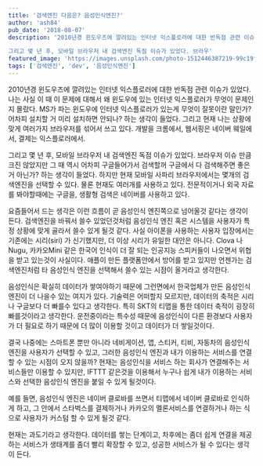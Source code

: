 ```yaml
---
title: '검색엔진 다음은? 음성인식엔진?'
author: 'ash84'
pub_date: '2018-08-07'
description: '2010년경 윈도우즈에 깔려있는 인터넷 익스플로러에 대한 반독점 관련 이슈가 있었다. 나는 사실 이 때 이 문제에 대해서 왜 윈도우에 있는 인터넷 익스플로러가 무엇이 문제인지 몰랐다. MS가 파는 윈도우에 인터넷 익스플로러가 있는게 무엇이 잘못이란 말인가? 어차피 설치할 거 미리 설치하면 안되나? 하는 생각이 들었다. 그리고 현재 나는 상황에 맞게 여러가지 브라우저를 섞어서 쓰고 있다.  개발을 크롬에서, 웹서핑은 네이버 웨일에서, 결제는 익스플로러에서.

그리고 몇 년 후, 모바일 브라우저 내 검색엔진 독점 이슈가 있었다. 브라우'
featured_image: 'https://images.unsplash.com/photo-1512446387219-99c19f8fe95f?ixlib=rb-0.3.5&ixid=eyJhcHBfaWQiOjEyMDd9&s=68d56705b92c9ff7b1c26ea7f62b3442&auto=format&fit=crop&w=2089&q=80'
tags: ['검색엔진', 'dev', '음성인식엔진']
---
```


2010년경 윈도우즈에 깔려있는 인터넷 익스플로러에 대한 반독점 관련 이슈가 있었다. 나는 사실 이 때 이 문제에 대해서 왜 윈도우에 있는 인터넷 익스플로러가 무엇이 문제인지 몰랐다. MS가 파는 윈도우에 인터넷 익스플로러가 있는게 무엇이 잘못이란 말인가? 어차피 설치할 거 미리 설치하면 안되나? 하는 생각이 들었다. 그리고 현재 나는 상황에 맞게 여러가지 브라우저를 섞어서 쓰고 있다.  개발을 크롬에서, 웹서핑은 네이버 웨일에서, 결제는 익스플로러에서.

그리고 몇 년 후, 모바일 브라우저 내 검색엔진 독점 이슈가 있었다. 브라우저 이슈 만큼 크진 않았지만 그 때 역시 어차피 구글들어가서 검색할꺼 구글에서 다 검색해주면 좋은거 아닌가? 하는 생각이 들었다. 하지만 현재 모바일 사파리 브라우저에서는 몇개의 검색엔진을 선택할 수 있다. 물론 현재도 여러개를 사용하고 있다. 전문적이거나 외국 자료를 봐야할때에는 구글을, 생활형 검색은 네이버를 사용하고 있다. 

요즘들어서 드는 생각은 이런 흐름이 곧 음성인식 엔진쪽으로 넘어올것 같다는 생각이 든다. 검색엔진을 바꿔서 쓸수 있었던것처럼 음성인식 엔진 혹은 시스템을 사용자가 특정 상황에 맞게 골라서 쓸수 있게 될것 같다. 사실 아이폰을 사용하는 사용자 입장에서는 기존에는 시리(siri) 가 신기했지만, 더 이상 시리가 유일한 대안은 아니다. Clova 나 Nugu, 카카오Mini 같은 한국어 인식이 더 잘 되는 인공지능 스피커들이 나오면서 위협을 받고 있는것이 사실이다. 애플이 만든 플랫폼안에서 방어를 받고 있지만 언젠가는 검색엔진처럼 타 음성인식 엔진을 선택해서 쓸수 있는 시점이 올거라고 생각한다. 

음성인식은 확실히 데이터가 쌓여야하기 때문에 그런면에서 한국업체가 만든 음성인식 엔진이 더 나을수 있는 여지가 있다. 기술력은 어떠할지 모르지만, 데이터의 축적은 시리나 구글보다 더 빠를수 있다고 생각한다. 특히 SKT의 티맵을 통한 데이터 축적이 굉장히 빠를것이라고 생각한다. 운전중이라는 특수성 때문에 음성인식이 다른 환경보다 사용자가 더 필요로 하기 때문에 더 많이 이용할 것이고 데이터가 더 쌓일것이다.

결국 나중에는 스마트폰 뿐만 아니라 네비게이션, 앱, 스티커, 티비, 자동차의 음성인식 엔진을 사용자가 선택할 수 있고, 그러한 음성인식 엔진과 내가 이용하는 서비스를 연결할 수 있는 시점이 오지 않을까? 현재는 음성인식을 서비스 하는 회사가 연결해주는 서비스들만 이용할 수 있지만, IFTTT 같은것을 이용해서 누구나 쉽게 내가 이용하는 서비스와 선택한 음성인식 엔진을 붙일 수 있게 될것이다. 

예를 들면, 음성인식 엔진은 네이버 클로바를 쓰면서 티맵에서 네이버 클로바로 인식하게 하고, 그 안에서 스타벅스를 결제하거나 카카오의 멜론서비스를 연결하거나 하는 식으로 사용자가 커스텀 할 수 있게 될것 같다. 

현재는 과도기라고 생각한다. 데이터를 쌓는 단계이고, 차후에는 좀더 쉽게 연결을 제공하는 서비스가 생태계를 좀더 빨리 확장할 수 있고, 성공한 서비스가 될 수 있다는 생각이 든다. 
